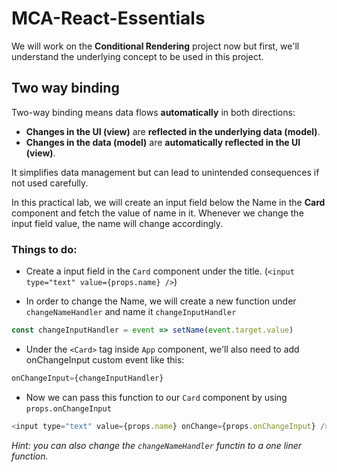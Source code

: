 # MCA-React-Essentials

We  will work on the **Conditional Rendering** project now but first, we'll understand the underlying concept to be used in this project.

## Two way binding

Two-way binding means data flows **automatically** in both directions:

* **Changes in the UI (view)** are **reflected in the underlying data (model)**.
* **Changes in the data (model)** are **automatically reflected in the UI (view)**.

It simplifies data management but can lead to unintended consequences if not used carefully.

In this practical lab, we will create an input field below the Name in the **Card** component and fetch the value of name in it. Whenever we change the input field value, the name will change accordingly.

### Things to do:

* Create a input field in the `Card` component under the title. (`<input type="text" value={props.name} />`)

* In order to change the Name, we will create a new function under `changeNameHandler` and name it `changeInputHandler`

```javascript
const changeInputHandler = event => setName(event.target.value)
```

* Under the `<Card>` tag inside `App` component, we'll also need to add onChangeInput custom event like this:

```javascript
onChangeInput={changeInputHandler}
```

* Now we can pass this function to our `Card` component by using `props.onChangeInput`

```javascript
<input type="text" value={props.name} onChange={props.onChangeInput} />
```

_Hint: you can also change the `changeNameHandler` functin to a one liner function._
 